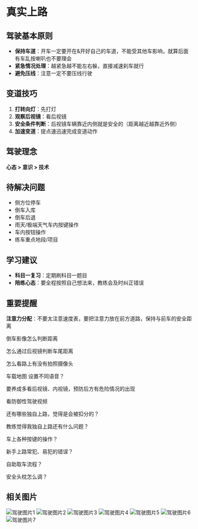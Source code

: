 # 真实上路

## 驾驶基本原则
- **保持车道**：开车一定要开在&开好自己的车道，不能受其他车影响，就算后面有车乱按喇叭也不要理会
- **紧急情况处理**：越紧急越不能左右躲，直接减速刹车就行
- **避免压线**：注意一定不要压线行驶

## 变道技巧
1. **打转向灯**：先打灯
2. **观察后视镜**：看后视镜
3. **安全条件判断**：后视镜车辆靠近内侧就是安全的（距离越近越靠近外侧）
4. **加速变道**：提点速迅速完成变道动作

## 驾驶理念
**心态 > 意识 > 技术**

## 待解决问题
- 侧方位停车
- 倒车入库
- 倒车后退
- 雨天/极端天气车内按键操作
- 车内按钮操作
- 练车重点地段/项目

## 学习建议
- **科目一复习**：定期刷科目一题目
- **陪练心态**：要全程按照自己想法来，教练会及时纠正错误

## 重要提醒
**注意力分配**：不要太注意速度表，要把注意力放在前方道路，保持与前车的安全距离


倒车影像怎么判断距离

怎么通过后视镜判断车尾距离

怎么看路上有没有拍照摄像头

车载地图  设置不同语音？

要养成多看后视镜、内视镜，预防后方有危险情况的出现

看防御性驾驶视频

还有哪些独自上路，觉得是会被扣分的？

教练觉得我独自上路还有什么问题？

车上各种按键的操作？

新手上路常犯、易犯的错误？

自助取车流程？

安全头枕怎么调？
## 相关图片
![驾驶图片1](./images/1.png)
![驾驶图片2](./images/2.png)
![驾驶图片3](./images/3.png)
![驾驶图片4](./images/4.png)
![驾驶图片5](./images/5.png)
![驾驶图片6](./images/6.png)
![驾驶图片7](./images/7.png)  

